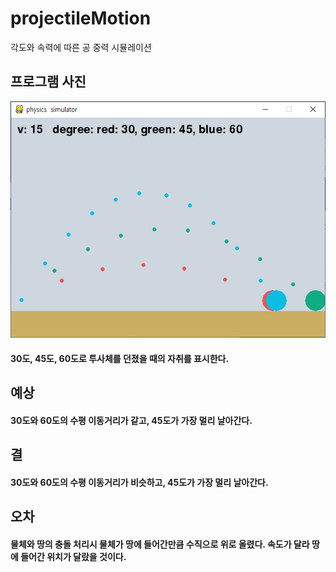 # projectileMotion
각도와 속력에 따른 공 중력 시뮬레이션

## 프로그램 사진
![program screenshot](./capture.PNG)
#### 30도, 45도, 60도로 투사체를 던졌을 때의 자취를 표시한다.

## 예상
#### 30도와 60도의 수평 이동거리가 같고, 45도가 가장 멀리 날아간다.

## 결
#### 30도와 60도의 수평 이동거리가 비슷하고, 45도가 가장 멀리 날아간다.

## 오차
#### 물체와 땅의 충돌 처리시 물체가 땅에 들어간만큼 수직으로 위로 올렸다. 속도가 달라 땅에 들어간 위치가 달랐을 것이다.
